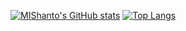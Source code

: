 




[![MIShanto's GitHub stats](https://github-readme-stats.vercel.app/api?username=MIShanto&count_private=true&show_icons=true&theme=radical&include_all_commits=true)](https://github.com/MIShanto/My-Stats)                                                                                                                                            [![Top Langs](https://github-readme-stats.vercel.app/api/top-langs/?username=MIShanto&layout=compact)](https://github.com/MIShanto/My-Stats)
